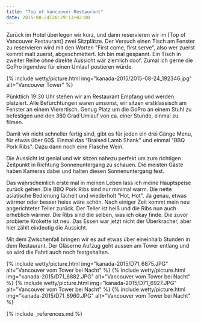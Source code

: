```yaml
---
title: "Top of Vancouver Restaurant"
date: 2015-08-24T20:29:13+02:00
---
```

Zurück im Hotel überlegen wir kurz, und dann reservieren wir im [Top of Vancouver Restaurant] zwei Sitzplätze. Der Versuch einen Tisch am Fenster zu reservieren wird mit den Worten "First come, first serve", also wer zuerst kommt malt zuerst, abgeschmettert. Ich bin mal gespannt. Ein Tisch in zweiter Reihe ohne direkte Aussicht wär ziemlich doof. Zumal ich gerne die GoPro irgendwo für einen Umlauf postieren würde.

{% include wetty/picture.html img="kanada-2015/2015-08-24_192346.jpg" alt="Vancouver Tower" %}

Pünktlich 19:30 Uhr stehen wir am Restaurant Empfang und werden platziert. Alle Befürchtungen waren umsonst, wir sitzen erstklassisch am Fenster an einem Vierertisch. Genug Platz um die GoPro an einem Stuhl zu befestigen und den 360 Grad Umlauf von ca. einer Stunde, einmal zu filmen.

Damit wir nicht schneller fertig sind, gibt es für jeden ein drei Gänge Menu, für etwas über 60$. Einmal das "Braised Lamb Shank" und einmal "BBQ Pork Ribs". Dazu dann noch eine Flasche Wein.

Die Aussicht ist genial und wir sitzen nahezu perfekt um zum richtigen Zeitpunkt in Richtung Sonnenuntergang zu schauen. Die meisten Gäste haben Kameras dabei und halten diesen Sonnenuntergang fest.

Das wahrscheinlich erste mal in meinen Leben lass ich meine Hauptspeise zurück gehen. Die BBQ Pork Ribs sind nur minimal warm. Die nette asiatische Bedienung lächelt und wiederholt "Hot, Hot". Ja genau, etwas wärmer oder besser heiss wäre schön. Nach einiger Zeit kommt mein neu angerichteter Teller zurück. Der Teller ist heiß und die Ribs nun auch erheblich wärmer. Die Ribs sind die selben, was ich okay finde. Die zuvor probierte Krokette ist neu. Das Essen war jetzt nicht der Überkracher, aber hier zählt eindeutig die Aussicht.

Mit dem Zwischenfall bringen wir es auf etwas über eineinhalb Stunden in dem Restaurant. Der Gläserne Aufzug geht aussen am Tower entlang und so wird die Fahrt auch noch festgehalten.

{% include wetty/picture.html img="kanada-2015/D71_6875.JPG" alt="Vancouver vom Tower bei Nacht" %}
{% include wetty/picture.html img="kanada-2015/D71_6882.JPG" alt="Vancouver vom Tower bei Nacht" %}
{% include wetty/picture.html img="kanada-2015/D71_6927.JPG" alt="Vancouver vom Tower bei Nacht" %}
{% include wetty/picture.html img="kanada-2015/D71_6960.JPG" alt="Vancouver vom Tower bei Nacht" %}

{% include _references.md %}